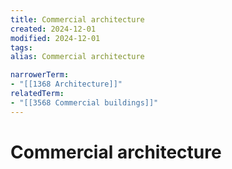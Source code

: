 ```yaml
---
title: Commercial architecture
created: 2024-12-01
modified: 2024-12-01
tags: 
alias: Commercial architecture

narrowerTerm:
- "[[1368 Architecture]]"
relatedTerm:
- "[[3568 Commercial buildings]]"
---
```

# Commercial architecture
